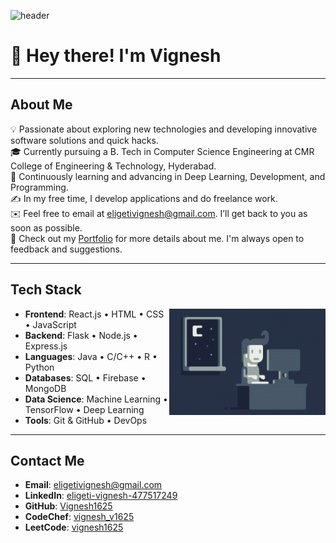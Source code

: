 ![header](https://github.com/Vignesh1625/Vignesh1625/assets/112402061/e3293cba-5394-4d77-bc4e-23ea01ec7eee)

# 👋 Hey there! I'm Vignesh
___

## About Me
💡 Passionate about exploring new technologies and developing innovative software solutions and quick hacks.  
🎓 Currently pursuing a B. Tech in Computer Science Engineering at CMR College of Engineering & Technology, Hyderabad.  
🌱 Continuously learning and advancing in Deep Learning, Development, and Programming.  
✍️ In my free time, I develop applications and do freelance work.  
✉️ Feel free to email at [eligetivignesh@gmail.com](mailto:eligetivignesh@gmail.com). I’ll get back to you as soon as possible.  
📄 Check out my [Portfolio](https://vignesh1625.github.io/Vignesh1625/) for more details about me. I'm always open to feedback and suggestions.  

___

## Tech Stack

<img align="right" src="https://raw.githubusercontent.com/AVS1508/AVS1508/master/assets/Night-Coding.gif" width="250" height="170"/>

- **Frontend**: React.js • HTML • CSS • JavaScript  
- **Backend**: Flask • Node.js • Express.js  
- **Languages**: Java • C/C++ • R • Python  
- **Databases**: SQL • Firebase • MongoDB  
- **Data Science**: Machine Learning • TensorFlow • Deep Learning  
- **Tools**: Git & GitHub • DevOps  

___

## Contact Me
- **Email**: [eligetivignesh@gmail.com](mailto:eligetivignesh@gmail.com)
- **LinkedIn**: [eligeti-vignesh-477517249](https://www.linkedin.com/in/eligeti-vignesh-477517249/)
- **GitHub**: [Vignesh1625](https://github.com/Vignesh1625)
- **CodeChef**: [vignesh_v1625](https://www.codechef.com/users/vignesh_v1625)
- **LeetCode**: [vignesh1625](https://leetcode.com/vignesh1625/)
